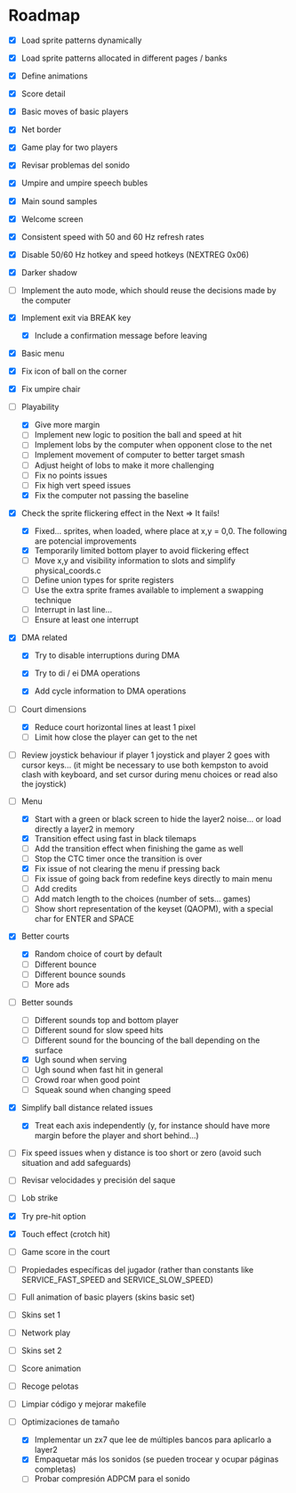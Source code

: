 # Roadmap
- [X] Load sprite patterns dynamically
- [X] Load sprite patterns allocated in different pages / banks
- [X] Define animations
- [X] Score detail
- [X] Basic moves of basic players
- [X] Net border
- [X] Game play for two players
- [X] Revisar problemas del sonido
- [X] Umpire and umpire speech bubles
- [X] Main sound samples
- [X] Welcome screen
- [X] Consistent speed with 50 and 60 Hz refresh rates
- [X] Disable 50/60 Hz hotkey and speed hotkeys (NEXTREG 0x06)
- [X] Darker shadow
- [ ] Implement the auto mode, which should reuse the decisions made by the computer
- [X] Implement exit via BREAK key
  - [X] Include a confirmation message before leaving
- [X] Basic menu
- [X] Fix icon of ball on the corner
- [X] Fix umpire chair

- [ ] Playability
  - [X] Give more margin  
  - [ ] Implement new logic to position the ball and speed at hit
  - [ ] Implement lobs by the computer when opponent close to the net
  - [ ] Implement movement of computer to better target smash
  - [ ] Adjust height of lobs to make it more challenging
  - [ ] Fix no points issues
  - [ ] Fix high vert speed issues
  - [X] Fix the computer not passing the baseline

- [X] Check the sprite flickering effect in the Next => It fails!
  - [X] Fixed... sprites, when loaded, where place at x,y = 0,0. The following are potencial improvements
  - [X] Temporarily limited bottom player to avoid flickering effect
  - [ ] Move x,y and visibility information to slots and simplify physical_coords.c
  - [ ] Define union types for sprite registers
  - [ ] Use the extra sprite frames available to implement a swapping technique
  - [ ] Interrupt in last line...
  - [ ] Ensure at least one interrupt

- [X] DMA related
    - [X] Try to disable interruptions during DMA
    - [X] Try to di / ei DMA operations
    - [X] Add cycle information to DMA operations


- [ ] Court dimensions
  - [X] Reduce court horizontal lines at least 1 pixel
  - [ ] Limit how close the player can get to the net
  
- [ ] Review joystick behaviour if player 1 joystick and player 2 goes with cursor keys... (it might be necessary to use both kempston to avoid clash with keyboard, and set cursor during menu choices or read also the joystick)

- [ ] Menu
  - [X] Start with a green or black screen to hide the layer2 noise... or load directly a layer2 in memory
  - [X] Transition effect using fast in black tilemaps
  - [ ] Add the transition effect when finishing the game as well
  - [ ] Stop the CTC timer once the transition is over
  - [X] Fix issue of not clearing the menu if pressing back
  - [ ] Fix issue of going back from redefine keys directly to main menu
  - [ ] Add credits
  - [ ] Add match length to the choices (number of sets... games)
  - [ ] Show short representation of the keyset (QAOPM), with a special char for ENTER and SPACE

- [X] Better courts
  - [X] Random choice of court by default
  - [ ] Different bounce
  - [ ] Different bounce sounds
  - [ ] More ads
  
- [ ] Better sounds
  - [ ] Different sounds top and bottom player
  - [ ] Different sound for slow speed hits
  - [ ] Different sound for the bouncing of the ball depending on the surface
  - [X] Ugh sound when serving
  - [ ] Ugh sound when fast hit in general
  - [ ] Crowd roar when good point
  - [ ] Squeak sound when changing speed
  
- [X] Simplify ball distance related issues
  - [X] Treat each axis independently (y, for instance should have more margin before the player and short behind...)

- [ ] Fix speed issues when y distance is too short or zero (avoid such situation and add safeguards)
- [ ] Revisar velocidades y precisión del saque
- [ ] Lob strike
- [X] Try pre-hit option
- [X] Touch effect (crotch hit)
- [ ] Game score in the court
- [ ] Propiedades específicas del jugador (rather than constants like SERVICE_FAST_SPEED and SERVICE_SLOW_SPEED)

- [ ] Full animation of basic players (skins basic set)
- [ ] Skins set 1
- [ ] Network play
- [ ] Skins set 2
- [ ] Score animation
- [ ] Recoge pelotas
- [ ] Limpiar código y mejorar makefile

- [ ] Optimizaciones de tamaño
  - [X] Implementar un zx7 que lee de múltiples bancos para aplicarlo a layer2
  - [X] Empaquetar más los sonidos (se pueden trocear y ocupar páginas completas)
  - [ ] Probar compresión ADPCM para el sonido
